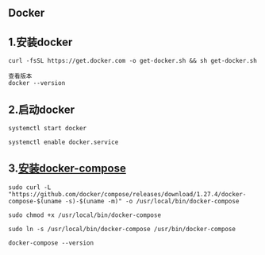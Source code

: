## Docker

## 1.安装docker
    curl -fsSL https://get.docker.com -o get-docker.sh && sh get-docker.sh

    查看版本
    docker --version

## 2.启动docker
    systemctl start docker

    systemctl enable docker.service


## 3.[安装docker-compose](https://docs.docker.com/compose/install/)
    sudo curl -L "https://github.com/docker/compose/releases/download/1.27.4/docker-compose-$(uname -s)-$(uname -m)" -o /usr/local/bin/docker-compose

    sudo chmod +x /usr/local/bin/docker-compose

    sudo ln -s /usr/local/bin/docker-compose /usr/bin/docker-compose

    docker-compose --version

